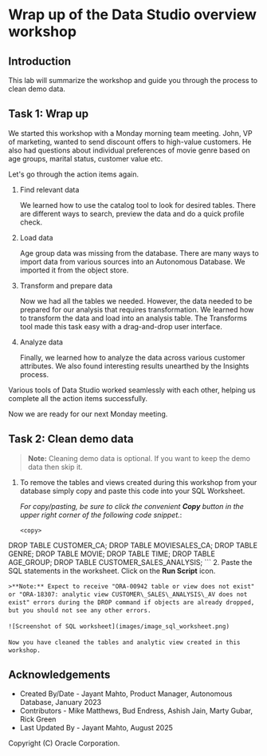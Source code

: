 # Wrap up of the Data Studio overview workshop


## Introduction

This lab will summarize the workshop and guide you through the process to clean demo data. 

## Task 1: Wrap up

We started this workshop with a Monday morning team meeting. John, VP of marketing, wanted to send discount offers to high-value customers. He also had questions about individual preferences of movie genre based on age groups, marital status, customer value etc.

Let's go through the action items again. 

1. Find relevant data

    We learned how to use the catalog tool to look for desired tables. There are different ways to search, preview the data and do a quick profile check.

2. Load data

    Age group data was missing from the database. There are many ways to 
    import data from various sources into an Autonomous Database. We imported it from the object store.

3. Transform and prepare data

    Now we had all the tables we needed. However, the data needed to be prepared for our analysis that requires transformation. We learned how to transform the data and load into an analysis table. The Transforms tool made this task easy with a drag-and-drop user interface. 

4. Analyze data

    Finally, we learned how to analyze the data across various customer attributes. We also found interesting results unearthed by the Insights process. 

Various tools of Data Studio worked seamlessly with each other, helping us complete all the action items successfully.

Now we are ready for our next Monday meeting.



## Task 2: Clean demo data

>**Note:** Cleaning demo data is optional. If you want to keep the demo data then skip it.

1. To remove the tables and views created during this workshop from your database simply copy and paste this code into your SQL Worksheet.

    *For copy/pasting, be sure to click the convenient __Copy__ button in the upper right corner of the following code snippet.*: 

    ```
    <copy>
DROP TABLE CUSTOMER_CA;
DROP TABLE MOVIESALES_CA;
DROP TABLE GENRE;
DROP TABLE MOVIE;
DROP TABLE TIME;
DROP TABLE AGE_GROUP;
DROP TABLE CUSTOMER_SALES_ANALYSIS;
    </copy>
    ```
2. Paste the SQL statements in the worksheet. Click on the **Run Script** icon.

    >**Note:** Expect to receive "ORA-00942 table or view does not exist" or "ORA-18307: analytic view CUSTOMER\_SALES\_ANALYSIS\_AV does not exist" errors during the DROP command if objects are already dropped, but you should not see any other errors.

    ![Screenshot of SQL worksheet](images/image_sql_worksheet.png)

    Now you have cleaned the tables and analytic view created in this workshop.

## Acknowledgements

- Created By/Date - Jayant Mahto, Product Manager, Autonomous Database, January 2023
- Contributors - Mike Matthews, Bud Endress, Ashish Jain, Marty Gubar, Rick Green
- Last Updated By - Jayant Mahto, August 2025


Copyright (C)  Oracle Corporation.